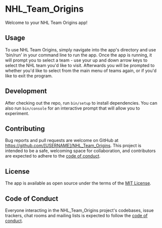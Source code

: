 # NHL_Team_Origins
Welcome to your NHL Team Origins app! 

## Usage

To use NHL Team Origins, simply navigate into the app's directory and use 'bin/run' in your command line to run the app. Once the app is running, it will prompt you to select a team - use your up and down arrow keys to select the NHL team you'd like to visit. Afterwards you will be prompted to whether you'd like to select from the main menu of teams again, or if you'd like to exit the program.

## Development

After checking out the repo, run `bin/setup` to install dependencies. You can also run `bin/console` for an interactive prompt that will allow you to experiment.

## Contributing

Bug reports and pull requests are welcome on GitHub at https://github.com/[USERNAME]/NHL_Team_Origins. This project is intended to be a safe, welcoming space for collaboration, and contributors are expected to adhere to the [code of conduct](https://github.com/[USERNAME]/Trash/blob/master/CODE_OF_CONDUCT.md).

## License

The app is available as open source under the terms of the [MIT License](https://opensource.org/licenses/MIT).

## Code of Conduct

Everyone interacting in the NHL_Team_Origins project's codebases, issue trackers, chat rooms and mailing lists is expected to follow the [code of conduct](https://github.com/[USERNAME]/NHL_Team_Origins/blob/master/CODE_OF_CONDUCT.md).
